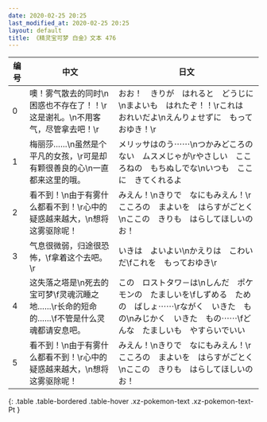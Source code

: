 ```yaml
---
date: 2020-02-25 20:25
last_modified_at: 2020-02-25 20:25
layout: default
title: 《精灵宝可梦 白金》文本 476
---
```

| 编号 | 中文 | 日文 |
| ---- | ---- | ---- |
| 0 | 噢！雾气散去的同时\n困惑也不存在了！！\r这是谢礼。\n不用客气，尽管拿去吧！\r | おお！　きりが　はれると　どうじに\nまよいも　はれたぞ！！\rこれは　おれいだよ\nえんりょせずに　もっておゆき！\r |
| 1 | 梅丽莎……\n虽然是个平凡的女孩，\r可是却有颗很善良的心\n一直都来这里的哦。 | メリッサはのう⋯⋯\nつかみどころの　ない　ムスメじゃが\rやさしい　こころねの　もちぬしでな\nいつも　ここに　きてくれるよ |
| 2 | 看不到！\n由于有雾什么都看不到！\r心中的疑惑越来越大，\n想将这雾驱除呢！ | みえん！\nきりで　なにもみえん！\rこころの　まよいを　はらすがごとく\nここの　きりも　はらしてほしいのお！ |
| 3 | 气息很微弱，归途很恐怖，\f拿着这个去吧。\r | いきは　よいよい\nかえりは　こわい　だ\fこれを　もっておゆき\r |
| 4 | 这失落之塔是\n死去的宝可梦\f灵魂沉睡之地……\r长命的短命的……\f不管是什么灵魂都请安息吧。 | この　ロストタワ－は\nしんだ　ポケモンの　たましいを\fしずめる　ための　ばしょ⋯⋯\rながく　いきた　もの\nみじかく　いきた　もの⋯⋯\fどんな　たましいも　やすらいでいい |
| 5 | 看不到！\n由于有雾什么都看不到！\r心中的疑惑越来越大，\n想将这雾驱除呢！ | みえん！\nきりで　なにもみえん！\rこころの　まよいを　はらすがごとく\nここの　きりも　はらしてほしいのお！ |
{: .table .table-bordered .table-hover .xz-pokemon-text .xz-pokemon-text-Pt }